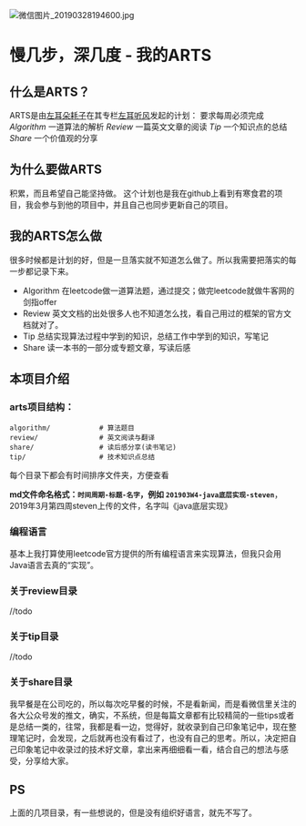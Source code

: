 ![微信图片_20190328194600.jpg](https://upload-images.jianshu.io/upload_images/11571828-c43369574838549f.jpg?imageMogr2/auto-orient/strip%7CimageView2/2/w/1240)

# 慢几步，深几度 - 我的ARTS

## 什么是ARTS？
ARTS是由[左耳朵耗子](http://weibo.com/haoel?s=6cm7D0)在其专栏[左耳听风](https://time.geekbang.org/column/48)发起的计划：
要求每周必须完成
*Algorithm* 一道算法的解析
*Review* 一篇英文文章的阅读
*Tip* 一个知识点的总结
*Share* 一个价值观的分享

## 为什么要做ARTS

积累，而且希望自己能坚持做。
这个计划也是我在github上看到有寒食君的项目，我会参与到他的项目中，并且自己也同步更新自己的项目。

## 我的ARTS怎么做

很多时候都是计划的好，但是一旦落实就不知道怎么做了。所以我需要把落实的每一步都记录下来。
- Algorithm 在leetcode做一道算法题，通过提交；做完leetcode就做牛客网的剑指offer
- Review 英文文档的出处很多人也不知道怎么找，看自己用过的框架的官方文档就对了。
- Tip 总结实现算法过程中学到的知识，总结工作中学到的知识，写笔记
- Share 读一本书的一部分或专题文章，写读后感


## 本项目介绍

### arts项目结构：
```
algorithm/            # 算法题目
review/               # 英文阅读与翻译
share/                # 读后感分享(读书笔记)
tip/                  # 技术知识点总结
```
每个目录下都会有时间排序文件夹，方便查看

**md文件命名格式：`时间周期-标题-名字`，例如 `201903W4-java底层实现-steven`**，2019年3月第四周steven上传的文件，名字叫《java底层实现》

### 编程语言

基本上我打算使用leetcode官方提供的所有编程语言来实现算法，但我只会用Java语言去真的“实现”。


### 关于review目录

//todo

### 关于tip目录

//todo

### 关于share目录

我早餐是在公司吃的，所以每次吃早餐的时候，不是看新闻，而是看微信里关注的各大公众号发的推文，确实，不系统，但是每篇文章都有比较精简的一些tips或者是总结一类的，往常，我都是看一边，觉得好，就收录到自己印象笔记中，现在整理笔记时，会发现，之后就再也没有看过了，也没有自己的思考。所以，决定把自己印象笔记中收录过的技术好文章，拿出来再细细看一看，结合自己的想法与感受，分享给大家。

## PS

上面的几项目录，有一些想说的，但是没有组织好语言，就先不写了。
